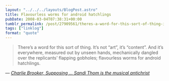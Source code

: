 ```yaml
---
layout: "../../../layouts/BlogPost.astro"
title: Flavourless worms for android hatchlings
pubDate: 2008-03-04T07:38:31+00:00
tumblr_permalink: /post/27909561/theres-a-word-for-this-sort-of-thing-its-not
tags: ["linklog"]
format: "quote"
---
```


> There&rsquo;s a word for this sort of thing. It&rsquo;s not &ldquo;art&rdquo;, it&rsquo;s &ldquo;content&rdquo;. And it&rsquo;s everywhere, measured out by unseen hands, mechanically dangled over the replicants&rsquo; flapping gobholes; flavourless worms for android hatchlings.

— <cite>[Charlie Brooker, _Supposing ... Sandi Thom is the musical antichrist_](https://www.theguardian.com/commentisfree/2006/jun/09/buyingmusic.comment)</cite>
